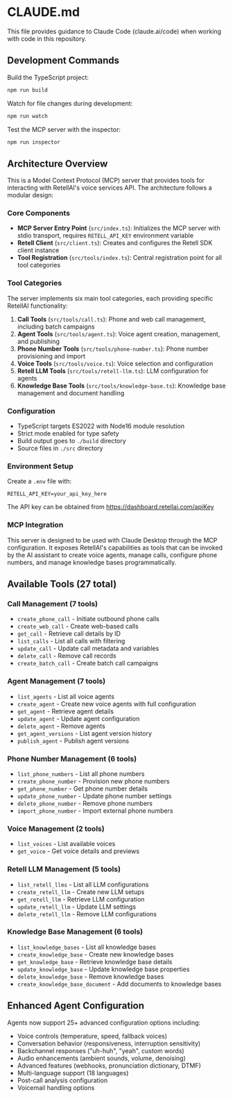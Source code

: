 # CLAUDE.md

This file provides guidance to Claude Code (claude.ai/code) when working with code in this repository.

## Development Commands

Build the TypeScript project:
```bash
npm run build
```

Watch for file changes during development:
```bash
npm run watch
```

Test the MCP server with the inspector:
```bash
npm run inspector
```

## Architecture Overview

This is a Model Context Protocol (MCP) server that provides tools for interacting with RetellAI's voice services API. The architecture follows a modular design:

### Core Components

- **MCP Server Entry Point** (`src/index.ts`): Initializes the MCP server with stdio transport, requires `RETELL_API_KEY` environment variable
- **Retell Client** (`src/client.ts`): Creates and configures the Retell SDK client instance
- **Tool Registration** (`src/tools/index.ts`): Central registration point for all tool categories

### Tool Categories

The server implements six main tool categories, each providing specific RetellAI functionality:

1. **Call Tools** (`src/tools/call.ts`): Phone and web call management, including batch campaigns
2. **Agent Tools** (`src/tools/agent.ts`): Voice agent creation, management, and publishing
3. **Phone Number Tools** (`src/tools/phone-number.ts`): Phone number provisioning and import
4. **Voice Tools** (`src/tools/voice.ts`): Voice selection and configuration
5. **Retell LLM Tools** (`src/tools/retell-llm.ts`): LLM configuration for agents
6. **Knowledge Base Tools** (`src/tools/knowledge-base.ts`): Knowledge base management and document handling

### Configuration

- TypeScript targets ES2022 with Node16 module resolution
- Strict mode enabled for type safety
- Build output goes to `./build` directory
- Source files in `./src` directory

### Environment Setup

Create a `.env` file with:
```
RETELL_API_KEY=your_api_key_here
```

The API key can be obtained from https://dashboard.retellai.com/apiKey

### MCP Integration

This server is designed to be used with Claude Desktop through the MCP configuration. It exposes RetellAI's capabilities as tools that can be invoked by the AI assistant to create voice agents, manage calls, configure phone numbers, and manage knowledge bases programmatically.

## Available Tools (27 total)

### Call Management (7 tools)
- `create_phone_call` - Initiate outbound phone calls
- `create_web_call` - Create web-based calls
- `get_call` - Retrieve call details by ID
- `list_calls` - List all calls with filtering
- `update_call` - Update call metadata and variables
- `delete_call` - Remove call records
- `create_batch_call` - Create batch call campaigns

### Agent Management (7 tools)
- `list_agents` - List all voice agents
- `create_agent` - Create new voice agents with full configuration
- `get_agent` - Retrieve agent details
- `update_agent` - Update agent configuration
- `delete_agent` - Remove agents
- `get_agent_versions` - List agent version history
- `publish_agent` - Publish agent versions

### Phone Number Management (6 tools)
- `list_phone_numbers` - List all phone numbers
- `create_phone_number` - Provision new phone numbers
- `get_phone_number` - Get phone number details
- `update_phone_number` - Update phone number settings
- `delete_phone_number` - Remove phone numbers
- `import_phone_number` - Import external phone numbers

### Voice Management (2 tools)
- `list_voices` - List available voices
- `get_voice` - Get voice details and previews

### Retell LLM Management (5 tools)
- `list_retell_llms` - List all LLM configurations
- `create_retell_llm` - Create new LLM setups
- `get_retell_llm` - Retrieve LLM configuration
- `update_retell_llm` - Update LLM settings
- `delete_retell_llm` - Remove LLM configurations

### Knowledge Base Management (6 tools)
- `list_knowledge_bases` - List all knowledge bases
- `create_knowledge_base` - Create new knowledge bases
- `get_knowledge_base` - Retrieve knowledge base details
- `update_knowledge_base` - Update knowledge base properties
- `delete_knowledge_base` - Remove knowledge bases
- `create_knowledge_base_document` - Add documents to knowledge bases

## Enhanced Agent Configuration

Agents now support 25+ advanced configuration options including:
- Voice controls (temperature, speed, fallback voices)
- Conversation behavior (responsiveness, interruption sensitivity)
- Backchannel responses ("uh-huh", "yeah", custom words)
- Audio enhancements (ambient sounds, volume, denoising)
- Advanced features (webhooks, pronunciation dictionary, DTMF)
- Multi-language support (18 languages)
- Post-call analysis configuration
- Voicemail handling options